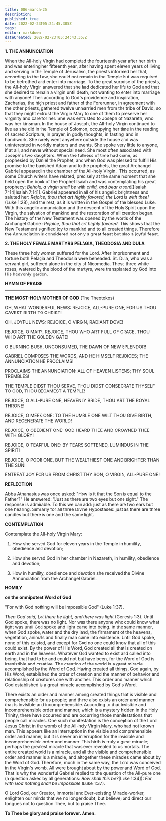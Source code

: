 ```yaml
---
title: 086-march-25
description: 
published: true
date: 2022-02-23T05:24:45.305Z
tags: 
editor: markdown
dateCreated: 2022-02-23T05:24:43.355Z
---
```



**1. THE ANNUNCIATION**

When the All-holy Virgin had completed the fourteenth year after her birth and was entering her fifteenth year, after having spent eleven years of living and serving in the Temple of Jerusalem, the priests informed her that, according to the Law, she could not remain in the Temple but was required to be betrothed and enter into marriage. To the great surprise of the priests, the All-holy Virgin answered that she had dedicated her life to God and that she desired to remain a virgin until death, not wanting to enter into marriage with anyone! Then according to God's providence and inspiration, Zacharias, the high priest and father of the Forerunner, in agreement with the other priests, gathered twelve unmarried men from the tribe of David, so that they might entrust the Virgin Mary to one of them to preserve her virginity and care for her. She was entrusted to Joseph of Nazareth, who was her kinsman. In the house of Joseph, the All-holy Virgin continued to live as she did in the Temple of Solomon, occupying her time in the reading of sacred Scripture, in prayer, in godly thoughts, in fasting, and in handiwork. She rarely went anywhere outside the house and was uninterested in worldly matters and events. She spoke very little to anyone, if at all, and never without special need. She most often associated with Joseph's two daughters. When the fullness of time had come, as prophesied by Daniel the Prophet, and when God was pleased to fulfill His promise to the banished Adam and to the prophets, the great Archangel Gabriel appeared in the chamber of the All-holy Virgin.  This occurred, as some Church writers have related, precisely at the same moment that she held open the book of the Prophet Isaiah and was contemplating his great prophecy: *Behold, a virgin shall be with child, and bear a son!*[[Isaiah 7^14|Isaiah 7:14]]. Gabriel appeared in all of his angelic brightness and saluted her: *Rejoice, thou that art highly favored, the Lord is with thee!* (Luke 1:28), and the rest, as it is written in the Gospel of the blessed Luke. With this angelic annunciation and the descent of the Holy Spirit upon the Virgin, the salvation of mankind and the restoration of all creation began. The history of the New Testament was opened by the words of the Archangel Gabriel: *Rejoice, thou that art highly favored.* This shows that the New Testament signified joy to mankind and to all created things. Therefore the Annunciation is considered not only a great feast but also a joyful feast.

**2. THE HOLY FEMALE MARTYRS PELAGIA, THEODOSIA AND DULA**

These three holy women suffered for the Lord. After imprisonment and torture both Pelagia and Theodosia were beheaded. St. Dula, who was a servant girl, suffered alone in the city of Nicomedia. These three white roses, watered by the blood of the martyrs, were transplanted by God into His heavenly garden.



**HYMN OF PRAISE**
****

**THE MOST-HOLY MOTHER OF GOD**
(The Theotokos)

OH, WHAT WONDERFUL NEWS: REJOICE, ALL-PURE ONE,
FOR US THOU GAVEST BIRTH TO CHRIST!

OH, JOYFUL NEWS: REJOICE, O VIRGIN,
RADIANT DOVE!

REJOICE, O MARY, REJOICE, THOU WHO ART FULL OF GRACE,
THOU WHO ART THE GOLDEN GATE!

O BURNING BUSH, UNCONSUMED,
THE DAWN OF NEW SPLENDOR!

GABRIEL COMPOSES THE WORDS, AND HE HIMSELF REJOICES;
THE ANNUNCIATION HE PROCLAIMS!

PROCLAIMS THE ANNUNCIATION: ALL OF HEAVEN LISTENS;
THY SOUL TREMBLES!

THE TEMPLE DIDST THOU SERVE, THOU DIDST CONSECRATE THYSELF TO GOD,
THOU BECAMEST A TEMPLE!

REJOICE, O ALL-PURE ONE, HEAVENLY BRIDE,
THOU ART THE ROYAL THRONE!

REJOICE, O MEEK ONE: TO THE HUMBLE ONE WILT THOU GIVE BIRTH,
AND REGENERATE THE WORLD!

REJOICE, O OBEDIENT ONE: GOD HEARD THEE
AND CROWNED THEE WITH GLORY!

REJOICE, O TEARFUL ONE: BY TEARS SOFTENED,
LUMINOUS IN THE SPIRIT!

REJOICE, O POOR ONE, BUT THE WEALTHIEST ONE
AND BRIGHTER THAN THE SUN!

ENTREAT JOY FOR US FROM CHRIST THY SON,
O VIRGIN, ALL-PURE ONE!


**REFLECTION**

Abba Athanasius was once asked: "How is it that the Son is equal to the Father?" He answered: "Just as there are two eyes but one sight." The response is admirable. To this we can add: just as there are two ears but one hearing. Similarly for all three Divine Hypostases: just as there are three candles but there is one and the same light.

**CONTEMPLATION**

Contemplate the All-holy Virgin Mary:

1.  How she served God for eleven years in the Temple in humility, obedience and devotion;

1.  How she served God in her chamber in Nazareth, in humility, obedience and devotion;

1.  How in humility, obedience and devotion she received the Divine Annunciation from the Archangel Gabriel.



**HOMILY**

**on the omnipotent Word of God**

"For with God nothing will be impossible God" (Luke 1:37). 

*Then God said, Let there be light, and there was light* (Genesis 1:3). Until God spoke, there was no light. Nor was there anyone who could know what light was until God spoke and light came into being. In the same manner, when God spoke, water and the dry land, the firmament of the heavens, vegetation, animals and finally man came into existence. Until God spoke, none of this existed, and except for God no one could know that all of this could exist. By the power of His Word, God created all that is created on earth and in the heavens. Whatever God wanted to exist and called into being, that had to be and could not but have been, for the Word of God is irresistible and creative. The creation of the world is a great miracle accomplished by the Word of God. Having created all things, God again, by His Word, established the order of creation and the manner of behavior and relationship of creatures one with another. This order and manner which God established is a great miracle accomplished by God's Word. 

There exists an order and manner among created things that is visible and comprehensible for us people; and there also exists an order and manner that is invisible and incomprehensible. According to that invisible and incomprehensible order and manner, which is a mystery hidden in the Holy Trinity, there have occurred and are occurring those manifestations that people call miracles. One such manifestation is the conception of the Lord Jesus Christ in the womb of the All-holy Virgin Mary, who had not known man. This appears like an interruption in the visible and comprehensible order and manner, but it is never an interruption for the invisible and incomprehensible order and manner. This birth is truly a great miracle; perhaps the greatest miracle that was ever revealed to us mortals. The entire created world is a miracle, and all the visible and comprehensible order and manner is a miracle, and altogether these miracles came about by the Word of God. Therefore, much in the same way, the Lord was conceived in the Virgin's womb. All were brought about by the power and Word of God. That is why the wonderful Gabriel replied to the question of the All-pure one (a question asked by all generations: *How shall this be?*[Luke 1:34]): *For with God nothing shall be impossible* (Luke 1:37).

O Lord God, our Creator, Immortal and Ever-existing Miracle-worker, enlighten our minds that we no longer doubt, but believe; and direct our tongues not to question Thee, but to praise Thee.

**To Thee be glory and praise forever. Amen.**

 
